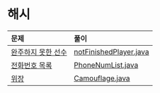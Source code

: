 # 해시

|문제|풀이|
|:---|:---|
|[완주하지 못한 선수](https://programmers.co.kr/learn/courses/30/lessons/42576)|[notFinishedPlayer.java](https://github.com/ihaeeun/Algorithms/blob/master/Programmers/Hash/notFinishedPlayer.java)|
|[전화번호 목록](https://programmers.co.kr/learn/courses/30/lessons/42577)|[PhoneNumList.java](https://github.com/ihaeeun/Algorithms/blob/master/Programmers/Hash/PhoneNumList.java)|
|[위장](https://programmers.co.kr/learn/courses/30/lessons/42578)|[Camouflage.java](https://github.com/ihaeeun/Algorithms/blob/master/Programmers/Hash/Camouflage.java)|

